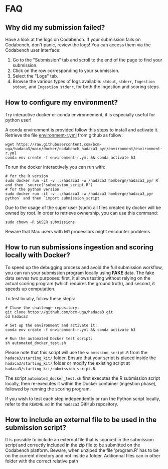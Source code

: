# FAQ                      
                           


## Why did my submission failed?  

Have a look at the logs on Codabench.
If your submission fails on Codabench, don't panic, review the logs! You can access them via the Codabench user interface:

1. Go to the "Submission" tab and scroll to the end of the page to find your submission.
2. Click on the row corresponding to your submission.
3. Select the "Logs" tab.
4. Browse the various types of logs available: `stdout`, `stderr`, `Ingestion stdout`, and `Ingestion stderr`, for both the ingestion and scoring steps.

## How to configure my environment? 

Try interactive docker or conda environnement, it is especially useful for python user!

A conda environment is provided follow this steps to install and activate it. Retrieve the file [environment-r.yml](https://github.com/bcm-uga/hadaca3/blob/main/docker/codabench_hadaca3_pyr/environment/environment-r.yml) from github as follow:

``` 
wget https://raw.githubusercontent.com/bcm-uga/hadaca3/main/docker/codabench_hadaca3_pyr/environment/environment-r.yml
conda env create -f environment-r.yml && conda activate h3
```

To run the docker interactively you can run with: 

```
# for the R version
sudo docker run -it -v .:/hadaca3 -w /hadaca3 hombergn/hadaca3_pyr R`  and then `source("submission_script.R") 
# for the python version
sudo docker run -it -v .:/hadaca3 -w /hadaca3 hombergn/hadaca3_pyr python` and then `import submission_script
```

Due to the usage of the super user (sudo) all files created by docker will be owned by root. In order to retrieve ownership, you can use this command:

```
sudo chown -R $USER submissions
```

Beware that Mac users with M1 processors might encounter problems. 


## How to run submissions ingestion and scoring locally with Docker?

To speed up the debugging process and avoid the full submission workflow, you can run your submission program locally using **FAKE** data. The fake data serves two purposes: first, it allows testing without relying on the actual scoring program (which requires the ground truth), and second, it speeds up computation.

To test locally, follow these steps:

```
# Clone the challenge repository:
git clone https://github.com/bcm-uga/hadaca3.git
cd hadaca3

# Set up the environment and activate it:
conda env create -f environment-r.yml && conda activate h3

# Run the automated Docker test script:
sh automated_docker_test.sh
```

Please note that this script will use the `submission_script.R` from the `hadaca3/starting_kit/` folder. 
Ensure that your script is placed inside the `hadaca3/starting_kit/` folder or modify the existing script at `hadaca3/starting_kit/submission_script.R`.


The script `automated_docker_test.sh` first executes the R submission script locally, then re-executes it within the Docker container (ingestion phase), followed by running the scoring program.

If you wish to test each step independently or run the Python script locally, refer to the `README.md` in the `hadaca3` GitHub repository.

## How to include an external file to be used in the submission script?

It is possible to include an external file that is sourced in the submission script and correctly included in the zip file to be submitted on the Codabench platform.
Beware, when unziped the file 'program.R' has to be on the current directory and not inside a folder. Aditionnal files can in other folder with the correct relative path 
                           
